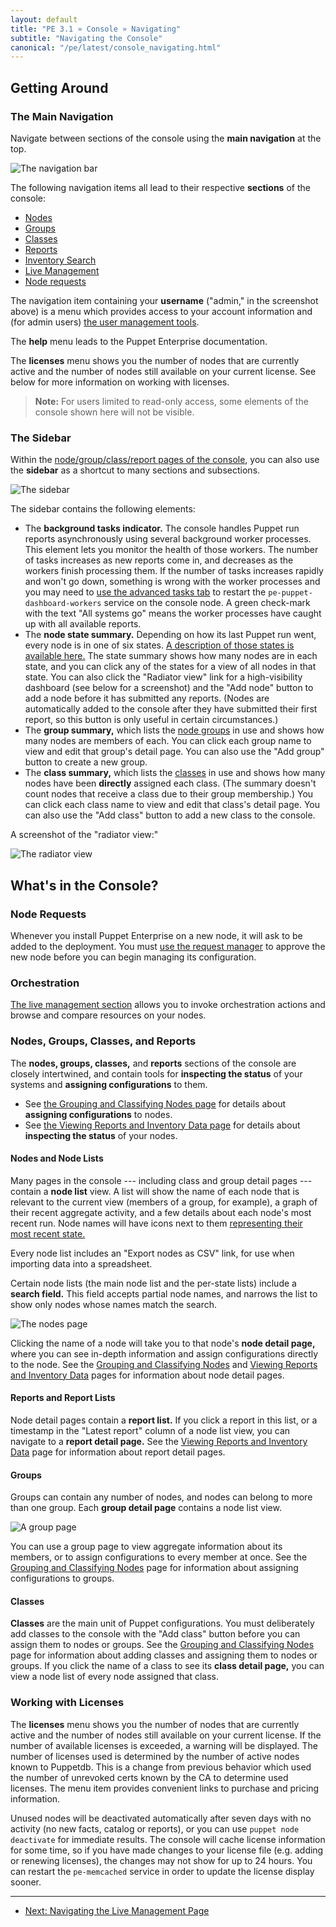 ```yaml
---
layout: default
title: "PE 3.1 » Console » Navigating"
subtitle: "Navigating the Console"
canonical: "/pe/latest/console_navigating.html"
---
```


Getting Around
-----

### The Main Navigation

Navigate between sections of the console using the **main navigation** at the top.

![The navigation bar][nav_navbar]

The following navigation items all lead to their respective **sections** of the console:

* [Nodes](#nodes-groups-classes-and-reports)
* [Groups](#nodes-groups-classes-and-reports)
* [Classes](#nodes-groups-classes-and-reports)
* [Reports](#nodes-groups-classes-and-reports)
* [Inventory Search](./console_inventory_search.html)
* [Live Management](./console_navigating_live_mgmt.html)
* [Node requests](./console_cert_mgmt.html)

The navigation item containing your **username** ("admin," in the screenshot above) is a menu which provides access to your account information and (for admin users) [the user management tools](./console_auth.html).

The **help** menu leads to the Puppet Enterprise documentation.

The **licenses** menu shows you the number of nodes that are currently active and the number of nodes still available on your current license. See below for more information on working with licenses. 

> **Note:** For users limited to read-only access, some elements of the console shown here will not be visible.

### The Sidebar

Within the [node/group/class/report pages of the console](#nodes-groups-classes-and-reports), you can also use the **sidebar** as a shortcut to many sections and subsections.

![The sidebar][nav_sidebar]

The sidebar contains the following elements:

* The **background tasks indicator.** The console handles Puppet run reports asynchronously using several background worker processes. This element lets you monitor the health of those workers. The number of tasks increases as new reports come in, and decreases as the workers finish processing them. If the number of tasks increases rapidly and won't go down, something is wrong with the worker processes and you may need to [use the advanced tasks tab](./console_navigating_live_mgmt.html#the-advanced-tasks-tab) to restart the `pe-puppet-dashboard-workers` service on the console node. A green check-mark with the text "All systems go" means the worker processes have caught up with all available reports.
* The **node state summary.** Depending on how its last Puppet run went, every node is in one of six states. [A description of those states is available here.](./console_reports.html#node-states) The state summary shows how many nodes are in each state, and you can click any of the states for a view of all nodes in that state. You can also click the "Radiator view" link for a high-visibility dashboard (see below for a screenshot) and the "Add node" button to add a node before it has submitted any reports. (Nodes are automatically added to the console after they have submitted their first report, so this button is only useful in certain circumstances.)
* The **group summary,** which lists the [node groups](./console_classes_groups.html#grouping-nodes) in use and shows how many nodes are members of each. You can click each group name to view and edit that group's detail page. You can also use the "Add group" button to create a new group.
* The **class summary,** which lists the [classes](./console_classes_groups.html#classes) in use and shows how many nodes have been **directly** assigned each class. (The summary doesn't count nodes that receive a class due to their group membership.) You can click each class name to view and edit that class's detail page. You can also use the "Add class" button to add a new class to the console.

A screenshot of the "radiator view:"

![The radiator view][radiator]

[radiator]: ./images/console/nav_radiator.png

What's in the Console?
-----


### Node Requests

Whenever you install Puppet Enterprise on a new node, it will ask to be added to the deployment. You must [use the request manager](./console_cert_mgmt.html) to approve the new node before you can begin managing its configuration.

### Orchestration

[The live management section](./console_navigating_live_mgmt.html) allows you to invoke orchestration actions and browse and compare resources on your nodes.

### Nodes, Groups, Classes, and Reports

The **nodes, groups, classes,** and **reports** sections of the console are closely intertwined, and contain tools for **inspecting the status** of your systems and **assigning configurations** to them.

* See [the Grouping and Classifying Nodes page][classify] for details about **assigning configurations** to nodes.
* See [the Viewing Reports and Inventory Data page][report] for details about **inspecting the status** of your nodes.

[classify]: ./console_classes_groups.html
[report]: ./console_reports.html

#### Nodes and Node Lists

Many pages in the console --- including class and group detail pages --- contain a **node list** view. A list will show the name of each node that is relevant to the current view (members of a group, for example), a graph of their recent aggregate activity, and a few details about each node's most recent run. Node names will have icons next to them [representing their most recent state.](./console_reports.html#node-states)

Every node list includes an "Export nodes as CSV" link, for use when importing data into a spreadsheet.

Certain node lists (the main node list and the per-state lists) include a **search field.** This field accepts partial node names, and narrows the list to show only nodes whose names match the search.

![The nodes page][nav_node]

Clicking the name of a node will take you to that node's **node detail page,** where you can see in-depth information and assign configurations directly to the node. See the [Grouping and Classifying Nodes][classify] and [Viewing Reports and Inventory Data][report] pages for information about node detail pages.

#### Reports and Report Lists

Node detail pages contain a **report list.** If you click a report in this list, or a timestamp in the "Latest report" column of a node list view, you can navigate to a **report detail page.** See the [Viewing Reports and Inventory Data][report] page for information about report detail pages.

#### Groups

Groups can contain any number of nodes, and nodes can belong to more than one group. Each **group detail page** contains a node list view.

![A group page][nav_group]

You can use a group page to view aggregate information about its members, or to assign configurations to every member at once. See the [Grouping and Classifying Nodes][classify] page for information about assigning configurations to groups.

#### Classes

**Classes** are the main unit of Puppet configurations. You must deliberately add classes to the console with the "Add class" button before you can assign them to nodes or groups. See the [Grouping and Classifying Nodes][classify] page for information about adding classes and assigning them to nodes or groups. If you click the name of a class to see its **class detail page,** you can view a node list of every node assigned that class.

### Working with Licenses

The **licenses** menu shows you the number of nodes that are currently active and the number of nodes still available on your current license. If the number of available licenses is exceeded, a warning will be displayed. The number of licenses used is determined by the number of active nodes known to Puppetdb. This is a change from previous behavior which used the number of unrevoked certs known by the CA to determine used licenses. The menu item provides convenient links to purchase and pricing information. 

Unused nodes will be deactivated automatically after seven days with no activity (no new facts, catalog or reports), or you can use `puppet node deactivate` for immediate results. The console will cache license information for some time, so if you have made changes to your license file (e.g. adding or renewing licenses), the changes may not show for up to 24 hours. You can restart the `pe-memcached` service in order to update the license display sooner.

[certsign]: ./console_cert_mgmt.html
[nav_group]: ./images/console/nav_group.png
[nav_navbar]: ./images/console/nav_navbar.png
[nav_node]: ./images/console/nav_node.png
[nav_sidebar]: ./images/console/nav_sidebar.png




* * *

- [Next: Navigating the Live Management Page](./console_navigating_live_mgmt.html)
